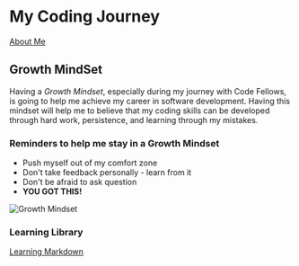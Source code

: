 # My Coding Journey 
[About Me](https://arpatterson31.github.io/reading-notes/about-me)



## Growth MindSet
Having a *Growth Mindset*, especially during my journey with Code Fellows, is going to help me achieve my career in software development. Having this mindset will help me to believe that my coding skills can be developed through hard work, persistence, and learning through my mistakes. 


### Reminders to help me stay in a Growth Mindset
 - Push myself out of my comfort zone
 - Don't take feedback personally - learn from it 
 - Don't be afraid to ask question 
 - **YOU GOT THIS!**

![Growth Mindset](https://www.mvisd.com/cms/lib/TX02216263/Centricity/Domain/1042/brain-teasers-compressor.png)


### Learning Library
[Learning Markdown](https://arpatterson31.github.io/reading-notes/learning-markdown)



